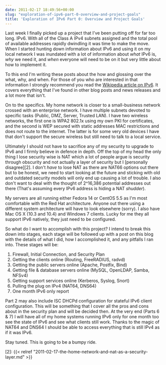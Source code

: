 ```yaml
---
date: 2011-02-17 18:49:56+00:00
slug: "exploration-of-ipv6-part-0-overview-and-project-goals"
title: 'Exploration of IPv6 Part 0: Overview and Project Goals'
---
```


Last week I finally picked up a project that I've been putting off for far too
long. IPv6. With all of the Class A IPv4 subnets assigned and the total pool of
available addresses rapidly dwindling it was time to make the move. When I
started hunting down information about IPv6 and using it on my local network I
was inundated with a lot of information about *what* IPv6 is, *why* we need it,
and *when* everyone will need to be on it but very little about how to
implement it.

To this end I'm writing these posts about the how and glossing over the what,
why, and when. For those of you who are interested in that information I
strongly recommend you read the [Wikipedia article on IPv6][1]. It covers
everything that I've found in other blog posts and news releases and a lot more
that isn't.

On to the specifics. My home network is closer to a small-business network
crossed with an enterprise network. I have multiple subnets devoted to specific
tasks (Public, DMZ, Server, Trusted LAN). I have two wireless networks, the
first one is WPA2 802.1x using my own  PKI for certificates, and the second is
WEP  secured with static addresses MAC restrictions and does not route to the
internet. The latter is for some very old devices I have that don't support the
secure wireless but still need to talk to a local service.

Ultimately I should not have to sacrifice any of my security to upgrade to IPv6
and I firmly believe in defence in depth. Off the top of my head the only thing
I lose security wise is NAT which a lot of people argue is security through
obscurity and not actually a layer of security but I [personally disagree][2].
I don't _have_ to lose NAT as there are NAT66 options out there but to be
honest, we need to start looking at the future and sticking with old and
outdated security models will only end up causing a lot of trouble. I also
don't want to deal with the thought of 2^16,386 potential addresses out there
(That's assuming every IPv6 address is hiding a NAT *shudder*).

My servers are all running either Fedora 14 or CentOS 5.5 as I'm most
comfortable with the Red Hat architecture. Anyone out there using a different
system architecture will have to look elsewhere (sorry). I also have Mac OS X
(10.3 and 10.4) and Windows 7 clients. Lucky for me they all support IPv6
natively, they just need to be configured.

So what do I want to accomplish with this project? I intend to break this down
into stages, each stage will be followed up with a post on this blog with the
details of what I did, how I accomplished it, and any pitfalls I ran into.
These stages will be:

1. Firewall, Initial Connection, and Security Plan
2. Getting the clients online (Routing, FreeRADIUS, radvd)
3. Getting the public servers online (Apache, Postfix, Bind)
4. Getting file & database servers online (MySQL, OpenLDAP, Samba, NFSv4)
5. Getting support services online (Kerberos, Syslog, Snort)
6. Pulling the plug on IPv4 (NAT64, DNS64)
7. One month IPv6 only report

Part 2 may also include ISC DHCPd configuration for stateful IPv6 client
configuration. This will be something that I cover all the pros and cons about
in the security plan and will be decided then. At the very end (Parts 6 & 7) I
will have all of my home systems running IPv6 only for one month too see the
state of IPv6 and see what clients still work. Thanks to the magic of NAT64 and
DNS64 I should be able to access everything that is still IPv4 as if it was
IPv6.

Stay tuned. This is going to be a bumpy ride.

[1]: http://en.wikipedia.org/wiki/Ipv6
[2]: {{< relref "2011-02-17-the-home-network-and-nat-as-a-security-layer.md" >}}
